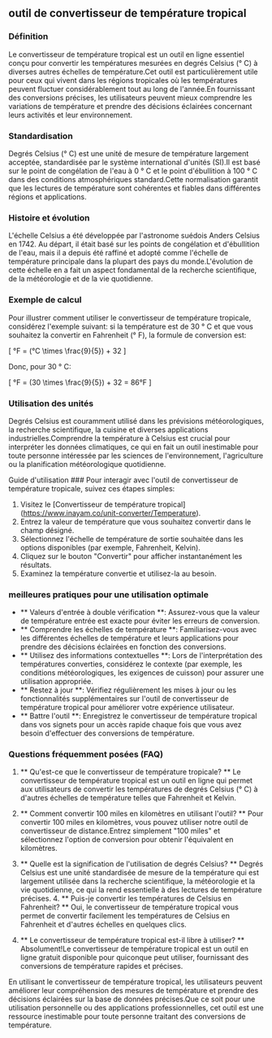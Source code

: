 ## outil de convertisseur de température tropical

### Définition
Le convertisseur de température tropical est un outil en ligne essentiel conçu pour convertir les températures mesurées en degrés Celsius (° C) à diverses autres échelles de température.Cet outil est particulièrement utile pour ceux qui vivent dans les régions tropicales où les températures peuvent fluctuer considérablement tout au long de l'année.En fournissant des conversions précises, les utilisateurs peuvent mieux comprendre les variations de température et prendre des décisions éclairées concernant leurs activités et leur environnement.

### Standardisation
Degrés Celsius (° C) est une unité de mesure de température largement acceptée, standardisée par le système international d'unités (SI).Il est basé sur le point de congélation de l'eau à 0 ° C et le point d'ébullition à 100 ° C dans des conditions atmosphériques standard.Cette normalisation garantit que les lectures de température sont cohérentes et fiables dans différentes régions et applications.

### Histoire et évolution
L'échelle Celsius a été développée par l'astronome suédois Anders Celsius en 1742. Au départ, il était basé sur les points de congélation et d'ébullition de l'eau, mais il a depuis été raffiné et adopté comme l'échelle de température principale dans la plupart des pays du monde.L'évolution de cette échelle en a fait un aspect fondamental de la recherche scientifique, de la météorologie et de la vie quotidienne.

### Exemple de calcul
Pour illustrer comment utiliser le convertisseur de température tropicale, considérez l'exemple suivant: si la température est de 30 ° C et que vous souhaitez la convertir en Fahrenheit (° F), la formule de conversion est:

\[ °F = (°C \times \frac{9}{5}) + 32 \]

Donc, pour 30 ° C:

\[ °F = (30 \times \frac{9}{5}) + 32 = 86°F \]

### Utilisation des unités
Degrés Celsius est couramment utilisé dans les prévisions météorologiques, la recherche scientifique, la cuisine et diverses applications industrielles.Comprendre la température à Celsius est crucial pour interpréter les données climatiques, ce qui en fait un outil inestimable pour toute personne intéressée par les sciences de l'environnement, l'agriculture ou la planification météorologique quotidienne.

Guide d'utilisation ###
Pour interagir avec l'outil de convertisseur de température tropicale, suivez ces étapes simples:
1. Visitez le [Convertisseur de température tropical] (https://www.inayam.co/unit-converter/Temperature).
2. Entrez la valeur de température que vous souhaitez convertir dans le champ désigné.
3. Sélectionnez l'échelle de température de sortie souhaitée dans les options disponibles (par exemple, Fahrenheit, Kelvin).
4. Cliquez sur le bouton "Convertir" pour afficher instantanément les résultats.
5. Examinez la température convertie et utilisez-la au besoin.

### meilleures pratiques pour une utilisation optimale
- ** Valeurs d'entrée à double vérification **: Assurez-vous que la valeur de température entrée est exacte pour éviter les erreurs de conversion.
- ** Comprendre les échelles de température **: Familiarisez-vous avec les différentes échelles de température et leurs applications pour prendre des décisions éclairées en fonction des conversions.
- ** Utilisez des informations contextuelles **: Lors de l'interprétation des températures converties, considérez le contexte (par exemple, les conditions météorologiques, les exigences de cuisson) pour assurer une utilisation appropriée.
- ** Restez à jour **: Vérifiez régulièrement les mises à jour ou les fonctionnalités supplémentaires sur l'outil de convertisseur de température tropical pour améliorer votre expérience utilisateur.
- ** Battre l'outil **: Enregistrez le convertisseur de température tropical dans vos signets pour un accès rapide chaque fois que vous avez besoin d'effectuer des conversions de température.

### Questions fréquemment posées (FAQ)

1. ** Qu'est-ce que le convertisseur de température tropicale? **
Le convertisseur de température tropical est un outil en ligne qui permet aux utilisateurs de convertir les températures de degrés Celsius (° C) à d'autres échelles de température telles que Fahrenheit et Kelvin.

2. ** Comment convertir 100 miles en kilomètres en utilisant l'outil? **
Pour convertir 100 miles en kilomètres, vous pouvez utiliser notre outil de convertisseur de distance.Entrez simplement "100 miles" et sélectionnez l'option de conversion pour obtenir l'équivalent en kilomètres.

3. ** Quelle est la signification de l'utilisation de degrés Celsius? **
Degrés Celsius est une unité standardisée de mesure de la température qui est largement utilisée dans la recherche scientifique, la météorologie et la vie quotidienne, ce qui la rend essentielle à des lectures de température précises. 4. ** Puis-je convertir les températures de Celsius en Fahrenheit? **
Oui, le convertisseur de température tropical vous permet de convertir facilement les températures de Celsius en Fahrenheit et d'autres échelles en quelques clics.

5. ** Le convertisseur de température tropical est-il libre à utiliser? **
Absolument!Le convertisseur de température tropical est un outil en ligne gratuit disponible pour quiconque peut utiliser, fournissant des conversions de température rapides et précises.

En utilisant le convertisseur de température tropical, les utilisateurs peuvent améliorer leur compréhension des mesures de température et prendre des décisions éclairées sur la base de données précises.Que ce soit pour une utilisation personnelle ou des applications professionnelles, cet outil est une ressource inestimable pour toute personne traitant des conversions de température.